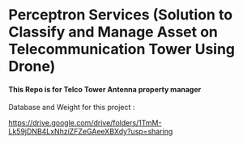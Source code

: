 # Perceptron Services (Solution to Classify and Manage Asset on Telecommunication Tower Using Drone)

#### This Repo is for Telco Tower Antenna property manager

Database and Weight for this project :

https://drive.google.com/drive/folders/1TmM-Lk59jDNB4LxNhziZFZeGAeeXBXdy?usp=sharing
